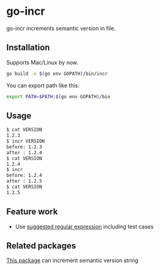 # go-incr

go-incr increments semantic version in file.

## Installation

Supports Mac/Linux by now.

```bash
go build -o $(go env GOPATH)/bin/incr
```

You can export path like this:
```bash
export PATH=$PATH:$(go env GOPATH)/bin
```

## Usage

```bash
$ cat VERSION
1.2.3
$ incr VERSION
before: 1.2.3
after : 1.2.4
$ cat VERSION
1.2.4
$ incr
before: 1.2.4
after : 1.2.5
$ cat VERSION
1.2.5
```

## Feature work

* Use [suggested regular expression](https://semver.org/#is-there-a-suggested-regular-expression-regex-to-check-a-semver-string) including test cases

## Related packages

[This package](https://github.com/blang/semver/blob/master/semver.go) can increment semantic version string